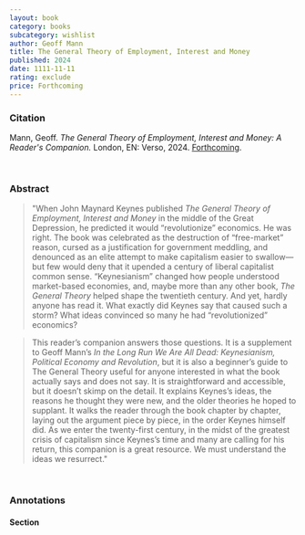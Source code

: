 ```yaml
---
layout: book
category: books
subcategory: wishlist
author: Geoff Mann
title: The General Theory of Employment, Interest and Money
published: 2024
date: 1111-11-11
rating: exclude
price: Forthcoming
---
```


### Citation

Mann, Geoff. *The General Theory of Employment, Interest and Money: A Reader's Companion.* London, EN: Verso, 2024. [Forthcoming](https://www.versobooks.com/en-ca/products/608-the-general-theory-of-employment-interest-and-money).

<br>

### Abstract

> "When John Maynard Keynes published *The General Theory of Employment, Interest and Money* in the middle of the Great Depression, he predicted it would “revolutionize” economics. He was right. The book was celebrated as the destruction of “free-market” reason, cursed as a justification for government meddling, and denounced as an elite attempt to make capitalism easier to swallow—but few would deny that it upended a century of liberal capitalist common sense. “Keynesianism” changed how people understood market-based economies, and, maybe more than any other book, *The General Theory* helped shape the twentieth century. And yet, hardly anyone has read it. What exactly did Keynes say that caused such a storm? What ideas convinced so many he had “revolutionized” economics?

> This reader’s companion answers those questions. It is a supplement to Geoff Mann’s *In the Long Run We Are All Dead: Keynesianism, Political Economy and Revolution*, but it is also a beginner’s guide to The General Theory useful for anyone interested in what the book actually says and does not say. It is straightforward and accessible, but it doesn’t skimp on the detail. It explains Keynes’s ideas, the reasons he thought they were new, and the older theories he hoped to supplant. It walks the reader through the book chapter by chapter, laying out the argument piece by piece, in the order Keynes himself did. As we enter the twenty-first century, in the midst of the greatest crisis of capitalism since Keynes’s time and many are calling for his return, this companion is a great resource. We must understand the ideas we resurrect."

<br>

### Annotations

#### Section

<br>
